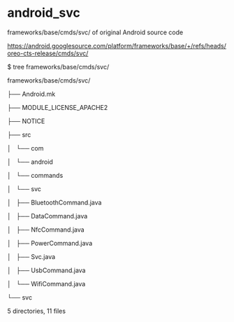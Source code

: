 # android_svc
frameworks/base/cmds/svc/ of original Android source code

https://android.googlesource.com/platform/frameworks/base/+/refs/heads/oreo-cts-release/cmds/svc/


$ tree frameworks/base/cmds/svc/

frameworks/base/cmds/svc/

├── Android.mk

├── MODULE_LICENSE_APACHE2

├── NOTICE

├── src

│   └── com

│       └── android

│           └── commands

│               └── svc

│                   ├── BluetoothCommand.java

│                   ├── DataCommand.java

│                   ├── NfcCommand.java

│                   ├── PowerCommand.java

│                   ├── Svc.java

│                   ├── UsbCommand.java

│                   └── WifiCommand.java

└── svc

5 directories, 11 files


